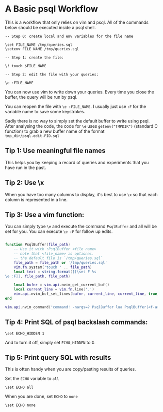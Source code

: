 # A Basic psql Workflow

This is a workflow that only relies on vim and psql.
All of the commands below should be executed inside a psql shell.

```
-- Step 0: create local and env variables for the file name

\set FILE_NAME /tmp/queries.sql
\setenv FILE_NAME /tmp/queries.sql

-- Step 1: create the file:

\! touch $FILE_NAME

-- Step 2: edit the file with your queries:

\e :FILE_NAME
```

You can now use vim to write down your queries.
Every time you close the buffer, the query will be run by psql.

You can reopen the file with `\e :FILE_NAME`.
I usually just use `:F` for the variable name to save some keystrokes.

Sadly there is no way to simply set the default buffer to write using psql.
After analysing the code, the code for `\e` uses `getenv("TMPDIR")` (standard C
function) to grab a new buffer name of the format `tmp_dir/psql.edit.PID.sql`

## Tip 1: Use meaningful file names

This helps you by keeping a record of queries and experiments that you have
run in the past.

## Tip 2: Use \x

When you have too many columns to display, it's best to use `\x` so that each
column is represented in a line.

## Tip 3: Use a vim function:

You can simply type `\e` and execute the command `PsqlBuffer` and all will be
set for you. You can execute `\e :F` for follow up edits.

```lua

function PsqlBuffer(file_path)
    -- Use it with :PsqlBuffer <file_name>
    -- note that <file_name> is optional.
    -- the default file is `/tmp/queries.sql`
    file_path = file_path or '/tmp/queries.sql'
    vim.fn.system('touch ' .. file_path)
    local text = string.format([[\set F %s
\e :F]], file_path, file_path)

    local bufnr = vim.api.nvim_get_current_buf()
    local current_line = vim.fn.line('.')
    vim.api.nvim_buf_set_lines(bufnr, current_line, current_line, true, vim.split(text, "\n"))
end

vim.api.nvim_command('command! -nargs=? PsqlBuffer lua PsqlBuffer(<f-args>)')
```

## Tip 4: Print SQL of psql backslash commands:

```
\set ECHO_HIDDEN 1
```

And to turn it off, simply set `ECHO_HIDDEN` to 0.

## Tip 5: Print query SQL with results

This is often handy when you are copy/pasting results of queries.

Set the `ECHO` variable to `all`

```
\set ECHO all
```

When you are done, set `ECHO` to `none`

```
\set ECHO none
```

